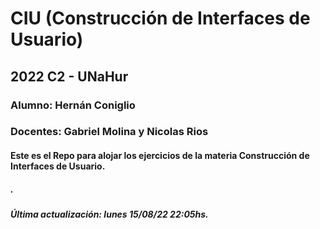 # CIU (Construcción de Interfaces de Usuario)
## 2022 C2 - UNaHur
### Alumno: Hernán Coniglio
### Docentes: Gabriel Molina y Nicolas Rios

#### Este es el Repo para alojar los ejercicios de la materia Construcción de Interfaces de Usuario. 

##### .
##### Última actualización: lunes 15/08/22 22:05hs.
